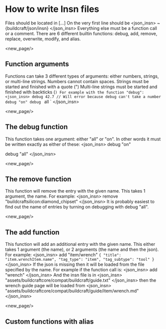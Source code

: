 # How to write Insn files
Files should be located in [...]
On the very first line should be
<json_insn>
~{buildcraft/json/insn}
</json_insn>
Everything else must be a function call or a comment. There are 6 different builtin functions: debug, add, remove, replace, overwrite, modify, and alias.

<new_page/>
## Function arguments
Functions can take 3 different types of arguments: either numbers, strings, or multi-line strings.
Numbers cannot contain spaces.
Strings must be started and finished with a quote (")
Multi-line strings must be started and finished with backticks (`)
For example with the function "debug":
<json_insn>
debug 42.7 // Will error because debug can't take a number
debug "on"
debug `
all
`
</json_insn>

<new_page/>
## The debug function
This function takes one argument: either "all" or "on".
In other words it must be written exactly as either of these:
<json_insn>
debug "on"

debug "all"
</json_insn>

<new_page/>
## The remove function
This function will remove the entry with the given name. This takes 1 argument, the name.
For example:
<json_insn>
remove "buildcraftsilicon:diamond_chipset"
</json_insn>
It is probably easiest to find out the name of entries by turning on debugging with debug "all".

<new_page/>
## The add function
This function will add an additional entry with the given name. This either takes 1 argument (the name), or 2 arguments (the name and then the json).
For example:
<json_insn>
add "item/wrench" `{
    "title": "item.wrenchItem.name",
    "tag_type": "item",
    "tag_subtype": "tool"
}`
</json_insn>
If the json is missing then it will be loaded from the file specified by the name.
For example if the function call is:
<json_insn>
add "wrench"
</json_insn>
And the insn file is in 
<json_insn>
"assets/buildcraftcore/compat/buildcraft/guide.txt"
</json_insn>
then the wrench guide page will be loaded from
<json_insn>
"assets/buildcraftcore/compat/buildcraft/guide/item/wrench.md"
</json_insn>

<new_page/>
## Custom functions with alias
